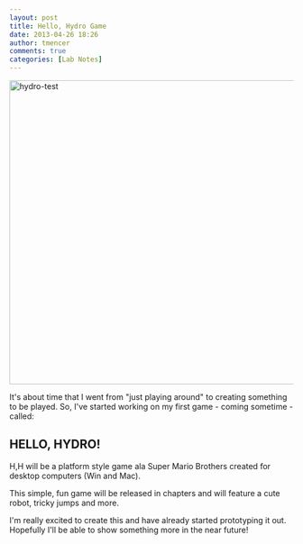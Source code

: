 ```yaml
---
layout: post
title: Hello, Hydro Game
date: 2013-04-26 18:26
author: tmencer
comments: true
categories: [Lab Notes]
---
```

<a href="http://www.cubelabmedia.com/wp-content/uploads/2013/04/hydro-test.png"><img class="aligncenter size-full wp-image-311" alt="hydro-test" src="http://www.cubelabmedia.com/wp-content/uploads/2013/04/hydro-test.png" width="960" height="540" /></a>

It's about time that I went from "just playing around" to creating something to be played. So, I've started working on my first game - coming sometime - called:
<h2>HELLO, HYDRO!</h2>
H,H will be a platform style game ala Super Mario Brothers created for desktop computers (Win and Mac).

This simple, fun game will be released in chapters and will feature a cute robot, tricky jumps and more.

I'm really excited to create this and have already started prototyping it out. Hopefully I'll be able to show something more in the near future!
